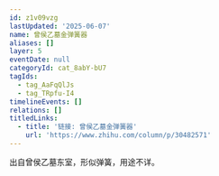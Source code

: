 ```yaml
---
id: z1v09vzg
lastUpdated: '2025-06-07'
name: 曾侯乙墓金弹簧器
aliases: []
layer: 5
eventDate: null
categoryId: cat_8abY-bU7
tagIds:
  - tag_AaFqQlJs
  - tag_TRpfu-I4
timelineEvents: []
relations: []
titledLinks:
  - title: '链接: 曾侯乙墓金弹簧器'
    url: 'https://www.zhihu.com/column/p/30482571'
---
```

出自曾侯乙墓东室，形似弹簧，用途不详。
